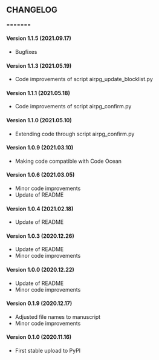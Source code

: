 CHANGELOG
---------
=======
#### Version 1.1.5 (2021.09.17)
* Bugfixes
#### Version 1.1.3 (2021.05.19)
* Code improvements of script airpg_update_blocklist.py
#### Version 1.1.1 (2021.05.18)
* Code improvements of script airpg_confirm.py
#### Version 1.1.0 (2021.05.10)
* Extending code through script airpg_confirm.py
#### Version 1.0.9 (2021.03.10)
* Making code compatible with Code Ocean
#### Version 1.0.6 (2021.03.05)
* Minor code improvements
* Update of README
#### Version 1.0.4 (2021.02.18)
* Update of README
#### Version 1.0.3 (2020.12.26)
* Update of README
* Minor code improvements
#### Version 1.0.0 (2020.12.22)
* Update of README
* Minor code improvements
#### Version 0.1.9 (2020.12.17)
* Adjusted file names to manuscript
* Minor code improvements
#### Version 0.1.0 (2020.11.16)
* First stable upload to PyPI
